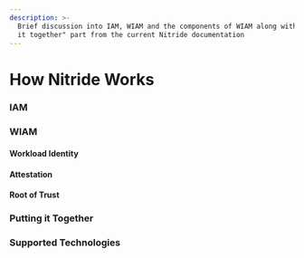 ```yaml
---
description: >-
  Brief discussion into IAM, WIAM and the components of WIAM along with "putting
  it together" part from the current Nitride documentation
---
```


# How Nitride Works

### IAM

### WIAM

#### Workload Identity

#### Attestation

#### Root of Trust

### Putting it Together

### Supported Technologies







